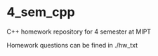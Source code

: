 # 4_sem_cpp
C++ homework repository for 4 semester at MIPT

Homework questions can be fined in ./hw_txt
